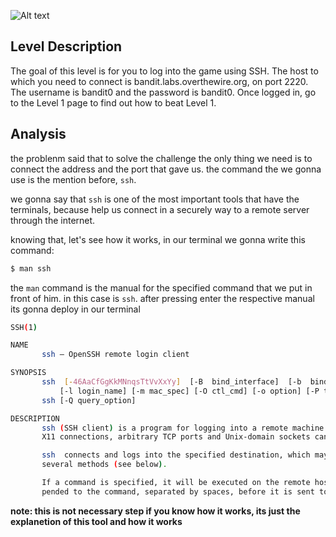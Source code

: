 ![Alt text](https://external-content.duckduckgo.com/iu/?u=https%3A%2F%2Fthanoskoutr.com%2Fcovers%2Foverthewire.jpg&f=1&nofb=1&ipt=0baeec90a558310488c80a6f9fe93fdc6571e3a1f818fa72ce7b6fbbb425a623)
## Level Description
The goal of this level is for you to log into the game using SSH. The host to which you need to connect is bandit.labs.overthewire.org, on port 2220. The username is bandit0 and the password is bandit0. Once logged in, go to the Level 1 page to find out how to beat Level 1.

## Analysis
the problenm said that to solve the challenge the only thing we need is to connect the address and the port that gave us. the command the we gonna use is the mention before, `ssh`.

we gonna say that `ssh` is one of the most important tools that have the terminals, because help us connect in a securely way to a remote server through the internet.

knowing that, let's see how it works, in our terminal we gonna write this command:
```bash
$ man ssh
```
the `man` command is the manual for the specified command that we put in front of him. in this case is `ssh`.
after pressing enter the respective manual its gonna deploy in our terminal
```bash
SSH(1)                                                                                                   General Commands Manual                                                                                                  SSH(1)

NAME
       ssh — OpenSSH remote login client

SYNOPSIS
       ssh  [-46AaCfGgKkMNnqsTtVvXxYy]  [-B  bind_interface]  [-b  bind_address]  [-c  cipher_spec] [-D [bind_address:]port] [-E log_file] [-e escape_char] [-F configfile] [-I pkcs11] [-i identity_file] [-J destination] [-L address]
           [-l login_name] [-m mac_spec] [-O ctl_cmd] [-o option] [-P tag] [-p port] [-R address] [-S ctl_path] [-W host:port] [-w local_tun[:remote_tun]] destination [command [argument ...]]
       ssh [-Q query_option]

DESCRIPTION
       ssh (SSH client) is a program for logging into a remote machine and for executing commands on a remote machine.  It is intended to provide secure encrypted communications between two untrusted hosts over an insecure  network.
       X11 connections, arbitrary TCP ports and Unix-domain sockets can also be forwarded over the secure channel.

       ssh  connects and logs into the specified destination, which may be specified as either [user@]hostname or a URI of the form ssh://[user@]hostname[:port].  The user must prove their identity to the remote machine using one of
       several methods (see below).

       If a command is specified, it will be executed on the remote host instead of a login shell.  A complete command line may be specified as command, or it may have additional arguments.  If supplied, the arguments  will  be  ap‐
       pended to the command, separated by spaces, before it is sent to the server to be executed.
```
**note: this is not necessary step if you know how it works, its just the explanetion of this tool and how it works**




